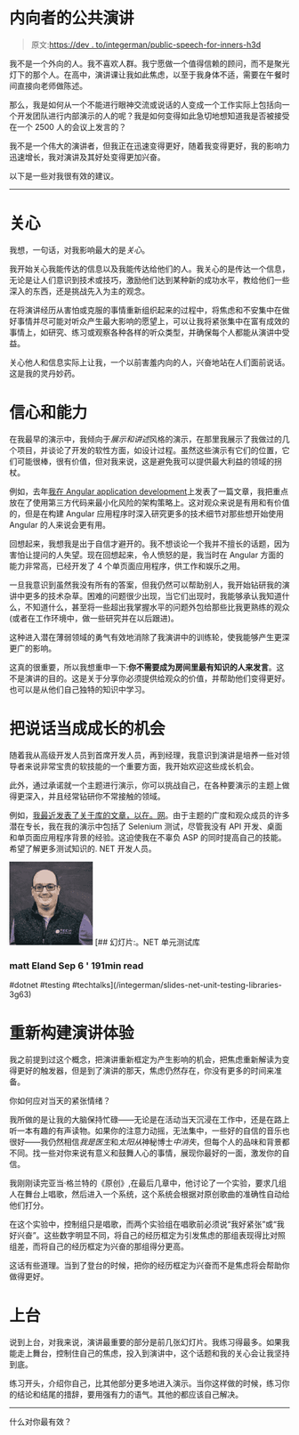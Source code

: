 # 内向者的公共演讲

> 原文:[https://dev . to/integerman/public-speech-for-inners-h3d](https://dev.to/integerman/public-speaking-for-introverts-h3d)

我不是一个外向的人。我不喜欢人群。我宁愿做一个值得信赖的顾问，而不是聚光灯下的那个人。在高中，演讲课让我如此焦虑，以至于我身体不适，需要在午餐时间直接向老师做陈述。

那么，我是如何从一个不能进行眼神交流或说话的人变成一个工作实际上包括向一个开发团队进行内部演示的人的呢？我是如何变得如此急切地想知道我是否被接受在一个 2500 人的会议上发言的？

我不是一个伟大的演讲者，但我正在迅速变得更好，随着我变得更好，我的影响力迅速增长，我对演讲及其好处变得更加兴奋。

以下是一些对我很有效的建议。

* * *

# [](#care)关心

我想，一句话，对我影响最大的是*关心*。

我开始关心我能传达的信息以及我能传达给他们的人。我关心的是传达一个信息，无论是让人们意识到技术或技巧，激励他们达到某种新的成功水平，教给他们一些深入的东西，还是挑战先入为主的观念。

在将演讲经历从害怕或克服的事情重新组织起来的过程中，将焦虑和不安集中在做好事情并尽可能对听众产生最大影响的愿望上，可以让我将紧张集中在富有成效的事情上，如研究、练习或观察各种各样的听众类型，并确保每个人都能从演讲中受益。

关心他人和信息实际上让我，一个以前害羞内向的人，兴奋地站在人们面前说话。这是我的灵丹妙药。

# [](#confidence-and-competency)信心和能力

在我最早的演示中，我倾向于*展示和讲述*风格的演示，在那里我展示了我做过的几个项目，并谈论了开发的软性方面，如设计过程。虽然这些演示有它们的位置，它们可能很棒，很有价值，但对我来说，这是避免我可以提供最大利益的领域的拐杖。

例如，去年[我在 Angular application development](https://www.slideshare.net/MattEland/accelerating-angular-application-development-with-third-party-code)上发表了一篇文章，我把重点放在了使用第三方代码来最小化风险的架构策略上。这对观众来说是有用和有价值的，但是在构建 Angular 应用程序时深入研究更多的技术细节对那些想开始使用 Angular 的人来说会更有用。

回想起来，我想我是出于自信才避开的。我不想谈论一个我并不擅长的话题，因为害怕让提问的人失望。现在回想起来，令人愤怒的是，我当时在 Angular 方面的能力非常高，已经开发了 4 个单页面应用程序，供工作和娱乐之用。

一旦我意识到虽然我没有所有的答案，但我仍然可以帮助别人，我开始钻研我的演讲中更多的技术杂草。困难的问题很少出现，当它们出现时，我能够承认我知道什么，不知道什么，甚至将一些超出我掌握水平的问题外包给那些比我更熟练的观众(或者在工作环境中，做一些研究并在以后跟进)。

这种进入潜在薄弱领域的勇气有效地消除了我演讲中的训练轮，使我能够产生更深更广的影响。

这真的很重要，所以我想重申一下:**你不需要成为房间里最有知识的人来发言**。这不是演讲的目的。这是关于分享你必须提供给观众的价值，并帮助他们变得更好。也可以是从他们自己独特的知识中学习。

# [](#speaking-as-a-growth-opportunity)把说话当成成长的机会

随着我从高级开发人员到首席开发人员，再到经理，我意识到演讲是培养一些对领导者来说非常宝贵的软技能的一个重要方面，我开始欢迎这些成长机会。

此外，通过承诺就一个主题进行演示，你可以挑战自己，在各种要演示的主题上做得更深入，并且经常钻研你不常接触的领域。

例如，[我最近发表了关于库的文章，以在。网](https://dev.to/integerman/slides-net-unit-testing-libraries-3g63)。由于主题的广度和观众成员的许多潜在专长，我在我的演示中包括了 Selenium 测试，尽管我没有 API 开发、桌面和单页面应用程序背景的经验。这迫使我在不辜负 ASP 的同时提高自己的技能。希望了解更多测试知识的. NET 开发人员。

[![integerman](img/c4617a5228f5ea62d27f47eb980b349d.png)](/integerman) [## 幻灯片:。NET 单元测试库

### matt Eland Sep 6 ' 191min read

#dotnet #testing #techtalks](/integerman/slides-net-unit-testing-libraries-3g63)

# [](#reframing-the-speaking-experience)重新构建演讲体验

我之前提到过这个概念，把演讲重新框定为产生影响的机会，把焦虑重新解读为变得更好的触发器，但是到了演讲的那天，焦虑仍然存在，你没有更多的时间来准备。

你如何应对当天的紧张情绪？

我所做的是让我的大脑保持忙碌——无论是在活动当天沉浸在工作中，还是在路上听一本有趣的有声读物。如果你的注意力动摇，无法集中，一些好的自信的音乐也很好——我仍然相信*我是医生*和*太阳从*神秘博士*中消失*，但每个人的品味和背景都不同。找一些对你来说有意义和鼓舞人心的事情，展现你最好的一面，激发你的自信。

我刚刚读完亚当·格兰特的《原创》,在最后几章中，他讨论了一个实验，要求几组人在舞台上唱歌，然后进入一个系统，这个系统会根据对原创歌曲的准确性自动给他们打分。

在这个实验中，控制组只是唱歌，而两个实验组在唱歌前必须说“我好紧张”或“我好兴奋”。这些数字明显不同，将自己的经历框定为引发焦虑的那组表现得比对照组差，而将自己的经历框定为兴奋的那组得分更高。

这话有些道理。当到了登台的时候，把你的经历框定为兴奋而不是焦虑将会帮助你做得更好。

# [](#taking-the-stage)上台

说到上台，对我来说，演讲最重要的部分是前几张幻灯片。我练习得最多。如果我能走上舞台，控制住自己的焦虑，投入到演讲中，这个话题和我的关心会让我坚持到底。

练习开头，介绍你自己，比其他部分更多地进入演示。当你这样做的时候，练习你的结论和结尾的措辞，要用强有力的语气。其他的都应该自己解决。

* * *

什么对你最有效？